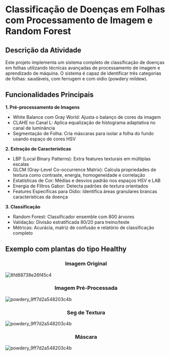 # Classificação de Doenças em Folhas com Processamento de Imagem e Random Forest

## Descrição da Atividade
Este projeto implementa um sistema completo de classificação de doenças em folhas utilizando técnicas avançadas de processamento de imagem e aprendizado de máquina. O sistema é capaz de identificar três categorias de folhas: saudáveis, com ferrugem e com oídio (powdery mildew).

## Funcionalidades Principais
**1. Pré-processamento de Imagens**
  - White Balance com Gray World: Ajusta o balanço de cores da imagem
  - CLAHE no Canal L: Aplica equalização de histograma adaptativa no canal de luminância
  - Segmentação de Folha: Cria máscaras para isolar a folha do fundo usando espaço de cores HSV

**2. Extração de Características**
  - LBP (Local Binary Patterns): Extra features texturais em múltiplas escalas
  - GLCM (Gray-Level Co-occurrence Matrix): Calcula propriedades de textura como contraste, energia, homogeneidade e correlação
  - Estatísticas de Cor: Médias e desvios padrão nos espaços HSV e LAB
  - Energia de Filtros Gabor: Detecta padrões de textura orientados
  - Features Específicas para Oídio: Identifica áreas granulares brancas características da doença

**3. Classificação**
  - Random Forest: Classificador ensemble com 800 árvores
  - Validação: Divisão estratificada 80/20 para treino/teste
  - Métricas: Acurácia, matriz de confusão e relatório de classificação completo

## Exemplo com plantas do tipo Healthy

  <div align="center">
      <h3><b>Imagem Original</b></h3>
    </div>

![8fd88738e26f45c4](https://github.com/user-attachments/assets/f4a73baa-8f92-4f22-8eb9-561a9e8a5810) 

 <div align="center">
      <h3><b>Imagem Pré-Processada</b></h3>
    </div>
    
![powdery_9ff7d2a548203c4b](https://github.com/user-attachments/assets/779f02de-e02d-468b-9852-9e837c27f147) 

<div align="center">
      <h3><b>Seg de Textura</b></h3>
    </div>

![powdery_9ff7d2a548203c4b](https://github.com/user-attachments/assets/8bbdaf5f-6f1d-4006-9e51-d95447f0b836)


<div align="center">
      <h3><b>Máscara</b></h3>
    </div>
    
![powdery_9ff7d2a548203c4b](https://github.com/user-attachments/assets/ffb4871d-3c8c-4a07-9e6d-2e67973d8920)




